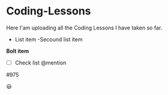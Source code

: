 # Coding-Lessons
Here I'am uploading all the Coding Lessons I have taken so far.

* List item
-Secound list item

**Bolt item**

- [ ] Check list
@mention

#975

:smiley:

